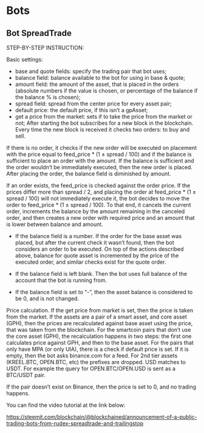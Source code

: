 # Bots

## Bot SpreadTrade

STEP-BY-STEP INSTRUCTION:

Basic settings:

* base and quote fields: specify the trading pair that bot uses;
* balance field: balance available to the bot for using in base & quote;
* amount field: the amount of the asset, that is placed in the orders (absolute numbers if the value is chosen, or percentage of the balance if the balance % is chosen);
* spread field: spread from the center price for every asset pair;
* default price: the default price, if this isn’t a gpAsset;
* get a price from the market: sets if to take the price from the market or not;
After starting the bot subscribes for a new block in the blockchain. Every time the new block is received it checks two orders: to buy and sell.

If there is no order, it checks if the new order will be executed on placement with the price equal to feed_price * (1 ± spread / 100) and if the balance is sufficient to place an order with the amount.
If the balance is sufficient and the order wouldn’t be immediately executed, then the new order is placed. After placing the order, the balance field is diminished by amount.

If an order exists, the feed_price is checked against the order price. If the prices differ more than spread / 2, and placing the order at feed_price * (1 ± spread / 100) will not immediately execute it, the bot decides to move the order to feed_price * (1 ± spread / 100).
To that end, it cancels the current order, increments the balance by the amount remaining in the canceled order, and then creates a new order with required price and an amount that is lower between balance and amount.

* If the balance field is a number. If the order for the base asset was placed, but after the current check it wasn’t found, then the bot considers an order to be executed. On top of the actions described above, balance for quote asset is incremented by the price of the executed order, and similar checks exist for the quote order.

* If the balance field is left blank. Then the bot uses full balance of the account that the bot is running from.

* If the balance field is set to “-”, then the asset balance is considered to be 0, and is not changed.

Price calculation. If the get price from market is set, then the price is taken from the market. If the assets are a pair of a smart asset, and core asset (GPH), then the prices are recalculated against base asset using the price, that was taken from the blockchain. For the smartcoin pairs that don’t use the core asset (GPH), the recalculation happens in two steps: the first one calculates price against GPH, and then to the base asset.
For the pairs that only have MPA (or only UIA), there is a check if default price is set. If it is empty, then the bot asks binance.com for a feed. For 2nd tier assets (KREEL.BTC, OPEN.BTC, etc) the prefixes are dropped. USD matches to USDT. For example the query for OPEN.BTC/OPEN.USD is sent as a BTC/USDT pair.

If the pair doesn’t exist on Binance, then the price is set to 0, and no trading happens.

You can find the video tutorial at the link below:

https://steemit.com/blockchain/@blockchained/announcement-of-a-public-trading-bots-from-rudex-spreadtrade-and-trailingstop